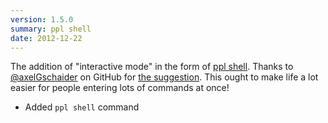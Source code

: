 ```yaml
---
version: 1.5.0
summary: ppl shell
date: 2012-12-22
---
```


The addition of "interactive mode" in the form of [ppl
shell](/commands/shell). Thanks to
[@axelGschaider](https://github.com/axelGschaider) on GitHub for [the
suggestion](https://github.com/hendotcat/ppl/issues/7). This ought to make life a lot
easier for people entering lots of commands at once!

* Added `ppl shell` command
